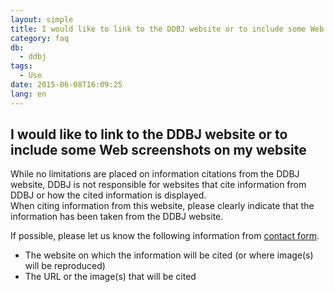 ```yaml
---
layout: simple
title: I would like to link to the DDBJ website or to include some Web screenshots on my website
category: faq
db:
  - ddbj
tags: 
  - Use
date: 2015-06-08T16:09:25
lang: en
---
```


## I would like to link to the DDBJ website or to include some Web screenshots on my website

<p>While no limitations are placed on information citations from the DDBJ website, DDBJ is not responsible for websites that cite information from DDBJ or how the cited information is displayed.<br>When citing information from this website, please clearly indicate that the information has been taken from the DDBJ website.</p>
<p>If possible, please let us know the following information from <a href="/contact-ddbj-e.html#to-ddbj">contact form</a>.</p>
<ul>
  <li>The website on which the information will be cited (or where image(s) will be reproduced)</li>
  <li>The URL or the image(s) that will be cited</li>
</ul>